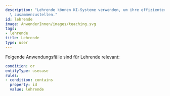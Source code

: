 ```yaml
---
description: "Lehrende können KI-Systeme verwenden, um ihre effizienter Unterrichtsmaterialien\
  \ zusammenzustellen."
id: lehrende
image: AnwenderInnen/images/teaching.svg
tags:
- lehrende
title: Lehrende
type: user
---
```





Folgende Anwendungsfälle sind für Lehrende relevant:

```yaml
condition: or
entityType: usecase
rules:
- condition: contains
  property: id
  value: lehrende
```

